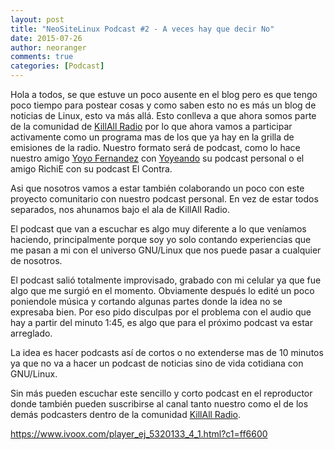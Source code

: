 ```yaml
---
layout: post
title: "NeoSiteLinux Podcast #2 - A veces hay que decir No"
date: 2015-07-26
author: neoranger
comments: true
categories: [Podcast]
---
```

Hola a todos, se que estuve un poco ausente en el blog pero es que tengo poco tiempo para postear cosas y como saben esto no es más un blog de noticias de Linux, esto va más allá.
Esto conlleva a que ahora somos parte de la comunidad de <a href="http://killallradio.tk">KillAll Radio</a> por lo que ahora vamos a participar activamente como un programa mas de los que ya hay en la grilla de emisiones de la radio. Nuestro formato será de podcast, como lo hace nuestro amigo <a href="http://deblinux.wordpress.com">Yoyo Fernandez</a> con <a href="http://www.ivoox.com/podcast-yoyeando_sq_f1181677_1.html">Yoyeando</a> su podcast personal o el amigo RichiE con su podcast El Contra.

Asi que nosotros vamos a estar también colaborando un poco con este proyecto comunitario con nuestro podcast personal. En vez de estar todos separados, nos ahunamos bajo el ala de KillAll Radio.

El podcast que van a escuchar es algo muy diferente a lo que veníamos haciendo, principalmente porque soy yo solo contando experiencias que me pasan a mi con el universo GNU/Linux que nos puede pasar a cualquier de nosotros.

El podcast salió totalmente improvisado, grabado con mi celular ya que fue algo que me surgió en el momento. Obviamente después lo edité un poco poniendole música y cortando algunas partes donde la idea no se expresaba bien.
Por eso pido disculpas por el problema con el audio que hay a partir del minuto 1:45, es algo que para el próximo podcast va estar arreglado.

La idea es hacer podcasts así de cortos o no extenderse mas de 10 minutos ya que no va a hacer un podcast de noticias sino de vida cotidiana con GNU/Linux.

Sin más pueden escuchar este sencillo y corto podcast en el reproductor donde también pueden suscribirse al canal tanto nuestro como el de los demás podcasters dentro de la comunidad <a href="https://killallradio.wordpress.com">KillAll Radio</a>.

<a href="https://www.ivoox.com/player_ej_5320133_4_1.html?c1=ff6600">https://www.ivoox.com/player_ej_5320133_4_1.html?c1=ff6600</a>
